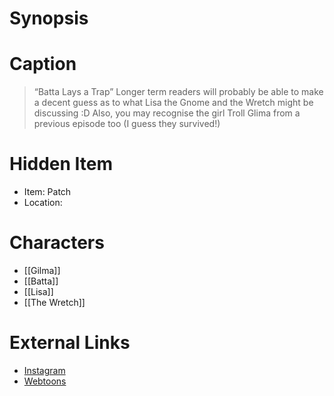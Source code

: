 # Synopsis


# Caption
> “Batta Lays a Trap” Longer term readers will probably be able to make a decent guess as to what Lisa the Gnome and the Wretch might be discussing :D Also, you may recognise the girl Troll Glima from a previous episode too (I guess they survived!)

# Hidden Item
* Item: Patch
* Location: <spoiler></spoiler>

# Characters
* [[Gilma]]
* [[Batta]]
* [[Lisa]]
* [[The Wretch]]

# External Links
* [Instagram]()
* [Webtoons](https://www.webtoons.com/en/challenge/twistwood-tales/94-batta-lays-a-trap/viewer?title_no=344740&episode_no=100)